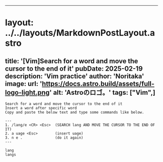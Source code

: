 
---
# layout: ../../layouts/MarkdownPostLayout.astro
title: '[Vim]Search for a word and move the cursor to the end of it'
pubDate: 2025-02-19
description: 'Vim practice'
author: 'Noritaka'
image:
    url: 'https://docs.astro.build/assets/full-logo-light.png'
    alt: 'Astroのロゴ。'
tags: ["Vim",]
---


```
Search for a word and move the cursor to the end of it
Insert a word after specific word
Copy and paste the below text and type some commands like below.

---
1. /lang/e <CR> <Esc>  (SEARCH lang AND MOVE THE CURSOR TO THE END OF IT)
2. a uage <Esc>        (insert uage)
3. n e .               (do it again)
---

lang
langs
```
